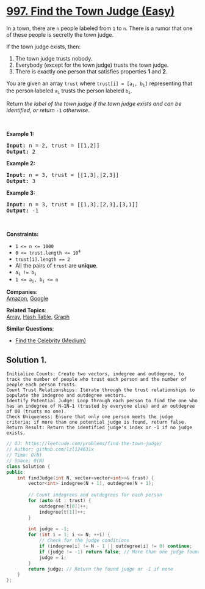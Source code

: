 # [997. Find the Town Judge (Easy)](https://leetcode.com/problems/find-the-town-judge/)

<p>In a town, there are <code>n</code> people labeled from <code>1</code> to <code>n</code>. There is a rumor that one of these people is secretly the town judge.</p>

<p>If the town judge exists, then:</p>

<ol>
	<li>The town judge trusts nobody.</li>
	<li>Everybody (except for the town judge) trusts the town judge.</li>
	<li>There is exactly one person that satisfies properties <strong>1</strong> and <strong>2</strong>.</li>
</ol>

<p>You are given an array <code>trust</code> where <code>trust[i] = [a<sub>i</sub>, b<sub>i</sub>]</code> representing that the person labeled <code>a<sub>i</sub></code> trusts the person labeled <code>b<sub>i</sub></code>.</p>

<p>Return <em>the label of the town judge if the town judge exists and can be identified, or return </em><code>-1</code><em> otherwise</em>.</p>

<p>&nbsp;</p>
<p><strong>Example 1:</strong></p>

<pre><strong>Input:</strong> n = 2, trust = [[1,2]]
<strong>Output:</strong> 2
</pre>

<p><strong>Example 2:</strong></p>

<pre><strong>Input:</strong> n = 3, trust = [[1,3],[2,3]]
<strong>Output:</strong> 3
</pre>

<p><strong>Example 3:</strong></p>

<pre><strong>Input:</strong> n = 3, trust = [[1,3],[2,3],[3,1]]
<strong>Output:</strong> -1
</pre>

<p>&nbsp;</p>
<p><strong>Constraints:</strong></p>

<ul>
	<li><code>1 &lt;= n &lt;= 1000</code></li>
	<li><code>0 &lt;= trust.length &lt;= 10<sup>4</sup></code></li>
	<li><code>trust[i].length == 2</code></li>
	<li>All the pairs of <code>trust</code> are <strong>unique</strong>.</li>
	<li><code>a<sub>i</sub> != b<sub>i</sub></code></li>
	<li><code>1 &lt;= a<sub>i</sub>, b<sub>i</sub> &lt;= n</code></li>
</ul>


**Companies**:  
[Amazon](https://leetcode.com/company/amazon), [Google](https://leetcode.com/company/google)

**Related Topics**:  
[Array](https://leetcode.com/tag/array/), [Hash Table](https://leetcode.com/tag/hash-table/), [Graph](https://leetcode.com/tag/graph/)

**Similar Questions**:
* [Find the Celebrity (Medium)](https://leetcode.com/problems/find-the-celebrity/)

## Solution 1.

	Initialize Counts: Create two vectors, indegree and outdegree, to track the number of people who trust each person and the number of people each person trusts.
	Count Trust Relationships: Iterate through the trust relationships to populate the indegree and outdegree vectors.
	Identify Potential Judge: Loop through each person to find the one who has an indegree of N−1N−1 (trusted by everyone else) and an outdegree of 00 (trusts no one).
	Check Uniqueness: Ensure that only one person meets the judge criteria; if more than one potential judge is found, return false.
	Return Result: Return the identified judge's index or -1 if no judge exists.

```cpp
// OJ: https://leetcode.com/problems/find-the-town-judge/
// Author: github.com/lzl124631x
// Time: O(N)
// Space: O(N)
class Solution {
public:
    int findJudge(int N, vector<vector<int>>& trust) {
        vector<int> indegree(N + 1), outdegree(N + 1);
        
        // Count indegrees and outdegrees for each person
        for (auto &t : trust) {
            outdegree[t[0]]++;
            indegree[t[1]]++;
        }
        
        int judge = -1;
        for (int i = 1; i <= N; ++i) {
            // Check for the judge conditions
            if (indegree[i] != N - 1 || outdegree[i] != 0) continue;
            if (judge != -1) return false; // More than one judge found
            judge = i;
        }
        return judge; // Return the found judge or -1 if none
    }
};
```
